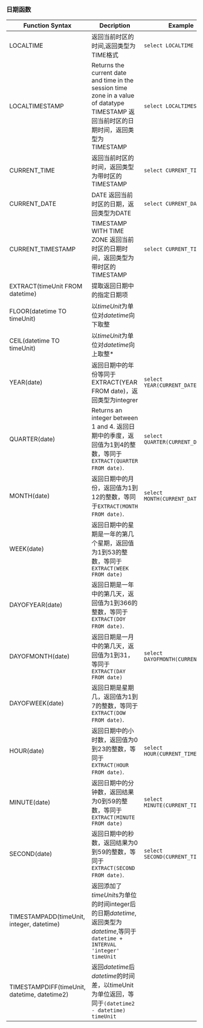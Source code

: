 ### 日期函数

| Function Syntax                          | Decription                               | Example                               |
| ---------------------------------------- | ---------------------------------------- | ------------------------------------- |
| LOCALTIME                                | 返回当前时区的时间,返回类型为TIME格式                    | ```select LOCALTIME```                |
| LOCALTIMESTAMP                           | Returns the current date and time in the session time zone in a value of datatype TIMESTAMP  返回当前时区的日期时间，返回类型为TIMESTAMP | ```select LOCALTIMESTAMP```           |
| CURRENT_TIME                             | 返回当前时区的时间，返回类型为带时区的TIMESTAMP             | ```select CURRENT_TIME```             |
| CURRENT_DATE                             | DATE 返回当前时区的日期，返回类型为DATE                 | ```select CURRENT_DATE```             |
| CURRENT_TIMESTAMP                        | TIMESTAMP WITH TIME ZONE 返回当前时区的日期时间，返回类型为带时区的TIMESTAMP | ```select CURRENT_TIMESTAMP```        |
| EXTRACT(timeUnit FROM datetime)          | 提取返回日期中的指定日期项                            |                                       |
| FLOOR(datetime TO timeUnit)              | 以*timeUnit*为单位对*datetime*向下取整            |                                       |
| CEIL(datetime TO timeUnit)               | 以*timeUnit*为单位对*datetime*向上取整*           |                                       |
| YEAR(date)                               | 返回日期中的年份等同于EXTRACT(YEAR FROM date)，返回类型为integrer | ```select YEAR(CURRENT_DATE)```       |
| QUARTER(date)                            | Returns an integer between 1 and 4. 返回日期中的季度，返回值为1到4的整数，等同于 `EXTRACT(QUARTER FROM date)`. | ```select QUARTER(CURRENT_DATE)```    |
| MONTH(date)                              | 返回日期中的月份，返回值为1到12的整数，等同于`EXTRACT(MONTH FROM date)`. | ```select MONTH(CURRENT_DATE)```      |
| WEEK(date)                               | 返回日期中的星期是一年的第几个星期，返回值为1到53的整数，等同于```EXTRACT(WEEK FROM date)``` |                                       |
| DAYOFYEAR(date)                          | 返回日期是一年中的第几天，返回值为1到366的整数，等同于`EXTRACT(DOY FROM date)`. |                                       |
| DAYOFMONTH(date)                         | 返回日期是一月中的第几天，返回值为1到31，等同于```EXTRACT(DAY FROM date)``` | ```select DAYOFMONTH(CURRENT_DATE)``` |
| DAYOFWEEK(date)                          | 返回日期是星期几，返回值为1到7的整数，等同于`EXTRACT(DOW FROM date)`. |                                       |
| HOUR(date)                               | 返回日期中的小时数，返回值为0到23的整数，等同于 `EXTRACT(HOUR FROM date)`. | ```select HOUR(CURRENT_TIME)```       |
| MINUTE(date)                             | 返回日期中的分钟数，返回结果为0到59的整数，等同于`EXTRACT(MINUTE FROM date)` | ```select MINUTE(CURRENT_TIME)```     |
| SECOND(date)                             | 返回日期中的秒数，返回结果为0到59的整数，等同于`EXTRACT(SECOND FROM date)`. | ```select SECOND(CURRENT_TIME)```     |
| TIMESTAMPADD(timeUnit, integer, datetime) | 返回添加了*timeUnit*s为单位的时间integer后的日期*datetime*,返回类型为*datetime*,等同于`datetime + INTERVAL 'integer' timeUnit` |                                       |
| TIMESTAMPDIFF(timeUnit, datetime, datetime2) | 返回*datetime*后*datetime*的时间差，以timeUnit为单位返回，等同于`(datetime2 - datetime) timeUnit` |                                       |